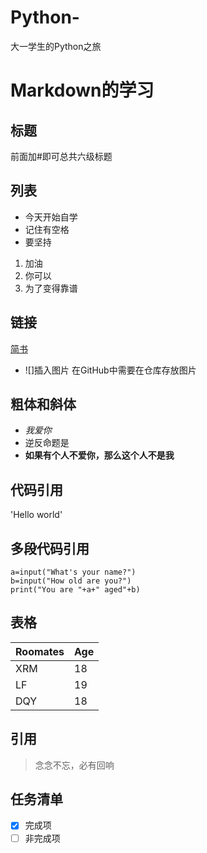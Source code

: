 # Python-
大一学生的Python之旅

# Markdown的学习
## 标题
前面加#即可总共六级标题
## 列表
- 今天开始自学
- 记住有空格
- 要坚持
1. 加油
2. 你可以
3. 为了变得靠谱
## 链接
[简书](http://www.jianshu.com)
- ![]插入图片 在GitHub中需要在仓库存放图片
## 粗体和斜体
- *我爱你*
- 逆反命题是
- **如果有个人不爱你，那么这个人不是我**
## 代码引用
'Hello world'
## 多段代码引用 
```  
a=input("What's your name?")    
b=input("How old are you?")    
print("You are "+a+" aged"+b)  
```
## 表格
Roomates|Age
--------|--
XRM| 18
LF| 19
DQY| 18
## 引用
> 念念不忘，必有回响
## 任务清单
- [x] 完成项
- [ ] 非完成项
